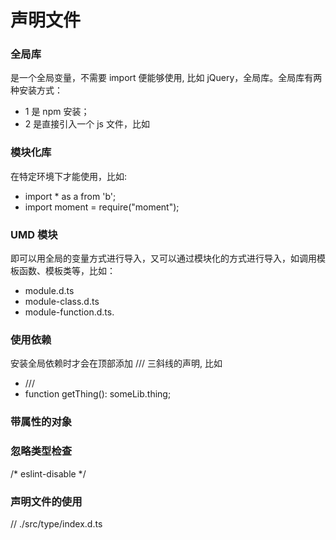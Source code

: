 # 声明文件

### 全局库
是一个全局变量，不需要 import 便能够使用, 比如 jQuery，全局库。全局库有两种安装方式：
* 1 是 npm 安装；
* 2 是直接引入一个 js 文件，比如 <script src="http://a.great.cdn.for/someLib.js"></script>


### 模块化库
在特定环境下才能使用，比如:
* import * as a from 'b';
* import moment = require("moment");

### UMD 模块
即可以用全局的变量方式进行导入，又可以通过模块化的方式进行导入，如调用模板函数、模板类等，比如：
* module.d.ts
* module-class.d.ts 
* module-function.d.ts.


### 使用依赖
安装全局依赖时才会在顶部添加 /// 三斜线的声明, 比如
* /// <reference types="someLib" />
* function getThing(): someLib.thing;


### 带属性的对象


### 忽略类型检查
/* eslint-disable */


### 声明文件的使用
// ./src/type/index.d.ts